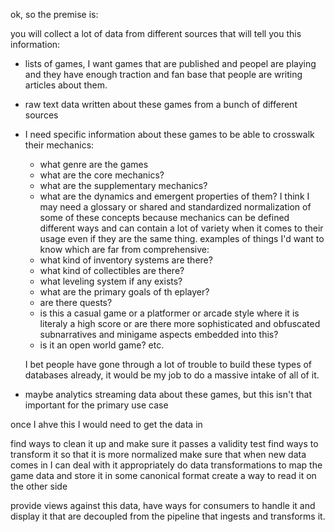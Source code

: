 ok, so the premise is: 

you will collect a lot of data from different sources that will tell you this information: 
- lists of games, I want games that are published and peopel are playing and they have enough traction and fan base that people are writing articles about them. 
- raw text data written about these games from a bunch of different sources
- I need specific information about these games to be able to crosswalk their mechanics: 
    - what genre are the games
    - what are the core mechanics? 
    - what are the supplementary mechanics? 
    - what are the dynamics and emergent properties of them? 
    I think I may need a glossary or shared and standardized normalization of some of these concepts because mechanics can be defined different ways and can contain a lot of variety when it comes to their usage even if they are the same thing. examples of things I'd want to know which are far from comprehensive:
    - what kind of inventory systems are there? 
    - what kind of collectibles are there? 
    - what leveling system if any exists? 
    - what are the primary goals of th eplayer? 
    - are there quests? 
    - is this a casual game or a platformer or arcade style where it is literaly a high score or are there more sophisticated and obfuscated subnarratives and minigame aspects embedded into this? 
    - is it an open world game? 
    etc. 

    I bet people have gone through a lot of trouble to build these types of databases already, it would be my job to do a massive intake of all of it. 
- maybe analytics streaming data about these games, but this isn't that important for the primary use case


once I ahve this I would need to get the data in

find ways to clean it up and make sure it passes a validity test
find ways to transform it so that it is more normalized
make sure that when new data comes in I can deal with it appropriately
do data transformations to map the game data and store it in some canonical format
create a way to read it on the other side

provide views against this data, have ways for consumers to handle it and display it that are decoupled from the pipeline that ingests and transforms it. 


